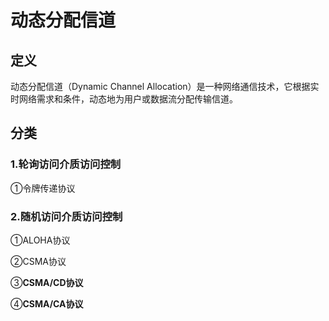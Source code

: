 # 动态分配信道

## 定义

动态分配信道（Dynamic Channel Allocation）是一种网络通信技术，它根据实时网络需求和条件，动态地为用户或数据流分配传输信道。

## 分类

### 1.轮询访问介质访问控制

①令牌传递协议

### 2.随机访问介质访问控制

①ALOHA协议

②CSMA协议

③**CSMA/CD协议**

④**CSMA/CA协议**